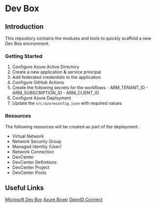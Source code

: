 # Dev Box

## Introduction

This repository contains the modules and tools to quickly scaffold a new Dev Box environment.

### Getting Started

1. Configure Azure Active Directory
  1. Create a new application & service principal
  2. Add federated credentials to the application
2. Configure GitHub Actions
  1. Create the following secrets for the workflows
    - ARM_TENANT_ID
    - ARM_SUBSCRIPTION_ID
    - ARM_CLIENT_ID
3. Configure Azure Deployment
  1. Update the `src/azureconfig.json` with required values

### Resources

The following resources will be created as part of the deployment.

- Virtual Network
- Network Security Group
- Managed Identity (User)
- Network Connection
- DevCenter
- DevCenter Definitions
- DevCenter Project
- DevCenter Pools

## Useful Links

[Microsoft Dev Box](https://docs.microsoft.com/azure/dev-box)
[Azure Bicep](https://docs.microsoft.com/azure/azure-resource-manager/bicep)
[OpenID Connect](https://docs.github.com/actions/deployment/security-hardening-your-deployments/configuring-openid-connect-in-azure)